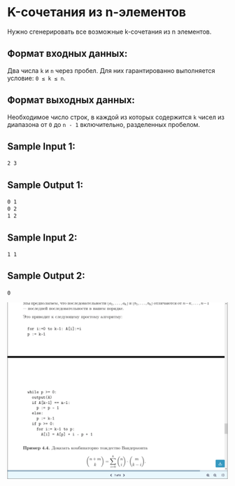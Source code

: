 # K-сочетания из n-элементов

Нужно сгенерировать все возможные k-сочетания из n элементов.

## Формат входных данных:
Два числа `k` и `n` через пробел. Для них гарантированно выполняется условие: `0 ≤ k ≤ n`.

## Формат выходных данных:
Необходимое число строк, в каждой из которых содержится `k` чисел из диапазона от `0` до `n - 1` включительно, разделенных пробелом.

## Sample Input 1:
```
2 3
```
## Sample Output 1:
```
0 1
0 2
1 2
```
## Sample Input 2:
```
1 1
```
## Sample Output 2:
```
0
```
![img.png](img.png)